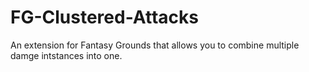 # FG-Clustered-Attacks
 An extension for Fantasy Grounds that allows you to combine multiple damge intstances into one.
